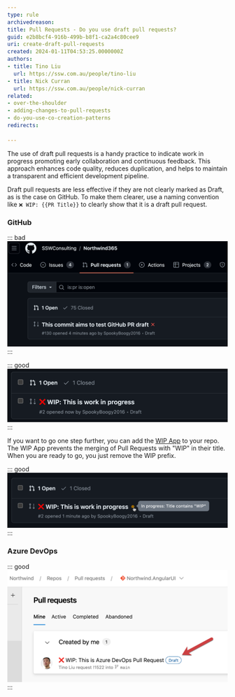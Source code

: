 ```yaml
---
type: rule
archivedreason: 
title: Pull Requests - Do you use draft pull requests?
guid: e2b8bcf4-916b-499b-b8f1-ca2a4c80cee9
uri: create-draft-pull-requests
created: 2024-01-11T04:53:25.0000000Z
authors:
- title: Tino Liu
  url: https://ssw.com.au/people/tino-liu
- title: Nick Curran
  url: https://ssw.com.au/people/nick-curran
related:
- over-the-shoulder
- adding-changes-to-pull-requests
- do-you-use-co-creation-patterns
redirects:

---
```


The use of draft pull requests is a handy practice to indicate work in progress promoting early collaboration and continuous feedback.
This approach enhances code quality, reduces duplication, and helps to maintain a transparent and efficient development pipeline.

Draft pull requests are less effective if they are not clearly marked as Draft, as is the case on GitHub. To make them clearer, use a naming convention like `❌ WIP: {{PR Title}}` to clearly show that it is a draft pull request.

### GitHub

::: bad
![Figure: Bad example - The default experience lacks clear indication that this is draft pull request](github-bad-example.png)
:::

::: good
![Figure: Good example - Add prefix with ❌ emoji to clearly indicate it is a draft pull request](github-good-example.png)
:::

If you want to go one step further, you can add the [WIP App](https://github.com/marketplace/wip) to your repo. The WIP App prevents the merging of Pull Requests with "WIP" in their title. When you are ready to go, you just remove the WIP prefix.

::: good
![Figure: Good example - WIP app catching draft pull request](github-wip.png)
:::

### Azure DevOps

::: good
![Figure: Good example - Clear naming and indication of a draft pull request](devops-good-example.png)
:::
